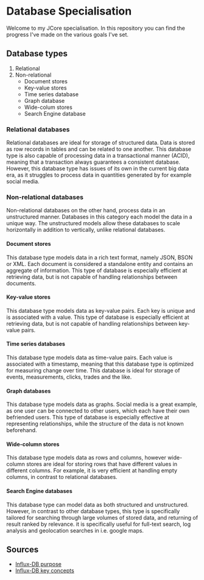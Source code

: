 # Database Specialisation

Welcome to my JCore specialisation. In this repository you can find the progress I've made on the various goals I've
set.

## Database types

1. Relational
2. Non-relational
    * Document stores
    * Key-value stores
    * Time series database
    * Graph database
    * Wide-colum stores
    * Search Engine database

### Relational databases

Relational databases are ideal for storage of structured data. Data is stored as row records in tables and can be
related to one another. This database type is also capable of processing data in a transactional manner (ACID),
meaning that a transaction always guarantees a consistent database. However, this database type has issues of its own in
the current big data era, as it struggles to process data in quantities generated by for example social media.

### Non-relational databases

Non-relational databases on the other hand, process data in an unstructured manner. Databases in this category each
model the data in a unique way. The unstructured models allow these databases to scale horizontally in addition to
vertically, unlike relational databases.

#### Document stores

This database type models data in a rich text format, namely JSON, BSON or XML. Each document is considered a standalone
entity and contains an aggregate of information. This type of database is especially efficient at retrieving data, but
is not capable of handling relationships between documents.

#### Key-value stores

This database type models data as key-value pairs. Each key is unique and is associated with a value. This type of
database is especially efficient at retrieving data, but is not capable of handling relationships between key-value
pairs.

#### Time series databases

This database type models data as time-value pairs. Each value is associated with a timestamp, meaning that this
database type is optimized for measuring change over time. This database is ideal for storage of events, measurements,
clicks, trades and the like.

#### Graph databases

This database type models data as graphs. Social media is a great example, as one user can be connected to other users,
which each have their own befriended users. This type of database is especially effective at representing relationships,
while the structure of the data is not known beforehand.

#### Wide-column stores

This database type models data as rows and columns, however wide-column stores are ideal for storing rows that have
different values in different columns. For example, it is very efficient at handling empty columns, in contrast to
relational databases.

#### Search Engine databases

This database type can model data as both structured and unstructured. However, in contrast to other database types,
this type is specifically tailored for searching through large volumes of stored data, and returning of result ranked by
relevance. it is specifically useful for full-text search, log analysis and geolocation searches in i.e. google maps.

## Sources

- [Influx-DB purpose](https://www.influxdata.com/products/flux/)
- [Influx-DB key concepts](https://docs.influxdata.com/influxdb/v1.8/concepts/key_concepts/)

